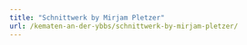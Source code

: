 ```yaml
---
title: "Schnittwerk by Mirjam Pletzer"
url: /kematen-an-der-ybbs/schnittwerk-by-mirjam-pletzer/
---
```

